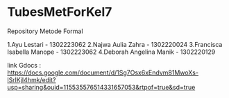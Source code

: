 # TubesMetForKel7
Repository Metode Formal

1.Ayu Lestari - 1302223062
2.Najwa Aulia Zahra - 1302220024
3.Francisca Isabella Manope - 1302223062
4.Deborah Angelina Manik - 1302220129

link Gdocs :
https://docs.google.com/document/d/1Sg7Osx6xEndvm81MwoXs-lSrlKjI4hmk/edit?usp=sharing&ouid=115535576514331657053&rtpof=true&sd=true
